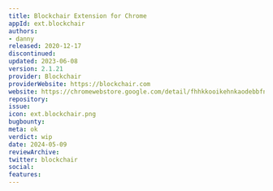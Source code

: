 ```yaml
---
title: Blockchair Extension for Chrome
appId: ext.blockchair
authors:
- danny
released: 2020-12-17
discontinued: 
updated: 2023-06-08
version: 2.1.21
provider: Blockchair
providerWebsite: https://blockchair.com
website: https://chromewebstore.google.com/detail/fhhkkooikehnkaodebbfnkinedlllcfk
repository: 
issue: 
icon: ext.blockchair.png
bugbounty: 
meta: ok
verdict: wip
date: 2024-05-09
reviewArchive:
twitter: blockchair
social:
features:
---
```

